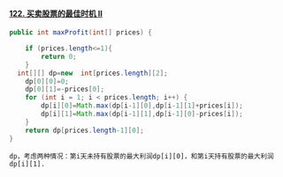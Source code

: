 #### [122. 买卖股票的最佳时机 II](https://leetcode-cn.com/problems/best-time-to-buy-and-sell-stock-ii/)

```java
public int maxProfit(int[] prices) {

    if (prices.length<=1){
        return 0;
    }
  int[][] dp=new  int[prices.length][2];
    dp[0][0]=0;
    dp[0][1]=-prices[0];
    for (int i = 1; i < prices.length; i++) {
        dp[i][0]=Math.max(dp[i-1][0],dp[i-1][1]+prices[i]);
        dp[i][1]=Math.max(dp[i-1][1],dp[i-1][0]-prices[i]);
    }
    return dp[prices.length-1][0];
}
```

```
dp，考虑两种情况：第i天未持有股票的最大利润dp[i][0]，和第i天持有股票的最大利润dp[i][1].
```

